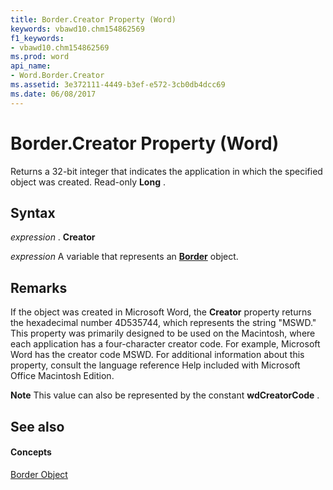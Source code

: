 ```yaml
---
title: Border.Creator Property (Word)
keywords: vbawd10.chm154862569
f1_keywords:
- vbawd10.chm154862569
ms.prod: word
api_name:
- Word.Border.Creator
ms.assetid: 3e372111-4449-b3ef-e572-3cb0db4dcc69
ms.date: 06/08/2017
---
```



# Border.Creator Property (Word)

Returns a 32-bit integer that indicates the application in which the specified object was created. Read-only  **Long** .


## Syntax

 _expression_ . **Creator**

 _expression_ A variable that represents an **[Border](Word.Border.md)** object.


## Remarks

If the object was created in Microsoft Word, the  **Creator** property returns the hexadecimal number 4D535744, which represents the string "MSWD." This property was primarily designed to be used on the Macintosh, where each application has a four-character creator code. For example, Microsoft Word has the creator code MSWD. For additional information about this property, consult the language reference Help included with Microsoft Office Macintosh Edition.


 **Note**  This value can also be represented by the constant  **wdCreatorCode** .


## See also


#### Concepts


[Border Object](Word.Border.md)

